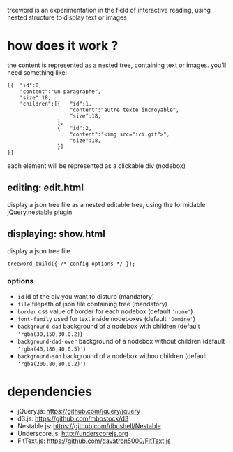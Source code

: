 treeword is an experimentation in the field of interactive reading, using nested structure to display text or images

# how does it work ?

the content is represented as a nested tree, containing text or images. you'll need something like:

	[{	"id":0,
		"content":"un paragraphe",
		"size":18,
		"children":[{	"id":1,
						"content":"autre texte incroyable",
						"size":18,
					},
					{	"id":2,
						"content":"<img src="ici.gif">",
						"size":18,
					}]
	}]

each element will be represented as a clickable div (nodebox)

## editing: edit.html

display a json tree file as a nested editable tree, using the formidable jQuery.nestable plugin

## displaying: show.html

display a json tree file

	treeword_build({ /* config options */ });

### options

* `id` id of the div you want to disturb (mandatory)
* `file` filepath of json file containing tree (mandatory)
* `border` css value of border for each nodebox (default `'none'`)
* `font-family` used for text inside nodeboxes (default `'Domine'`)
* `background-dad` background of a nodebox with children (default `'rgba(30,150,30,0.2)`)
* `background-dad-over` background of a nodebox without children (default `'rgba(40,180,40,0.5)'`)
* `background-son` background of a nodebox withou children (default `'rgba(200,80,80,0.2)'`)
	
# dependencies

* jQuery.js: https://github.com/jquery/jquery
* d3.js: https://github.com/mbostock/d3
* Nestable.js: https://github.com/dbushell/Nestable
* Underscore.js: http://underscorejs.org
* FitText.js: https://github.com/davatron5000/FitText.js